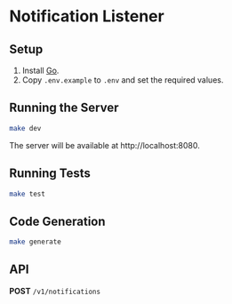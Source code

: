 # Notification Listener

## Setup

1. Install [Go](https://go.dev/dl/).
2. Copy `.env.example` to `.env` and set the required values.

## Running the Server

```sh
make dev
```

The server will be available at http://localhost:8080.

## Running Tests

```sh
make test
```

## Code Generation

```sh
make generate
```

## API

**POST** `/v1/notifications`
